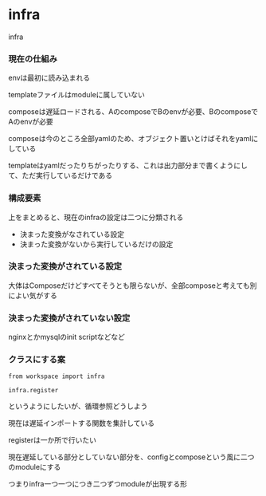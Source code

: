 # infra

infra

### 現在の仕組み

envは最初に読み込まれる

templateファイルはmoduleに属していない

composeは遅延ロードされる、AのcomposeでBのenvが必要、BのcomposeでAのenvが必要

composeは今のところ全部yamlのため、オブジェクト置いとけばそれをyamlにしている

templateはyamlだったりちがったりする、これは出力部分まで書くようにして、ただ実行しているだけである

### 構成要素

上をまとめると、現在のinfraの設定は二つに分類される

* 決まった変換がなされている設定
* 決まった変換がないから実行しているだけの設定

### 決まった変換がされている設定

大体はComposeだけどすべてそうとも限らないが、全部composeと考えても別によい気がする

### 決まった変換がされていない設定

nginxとかmysqlのinit scriptなどなど

### クラスにする案
```
from workspace import infra

infra.register
```

というようにしたいが、循環参照どうしよう

現在は遅延インポートする関数を集計している

registerは一か所で行いたい

現在遅延している部分としていない部分を、configとcomposeという風に二つのmoduleにする

つまりinfra一つ一つにつき二つずつmoduleが出現する形
